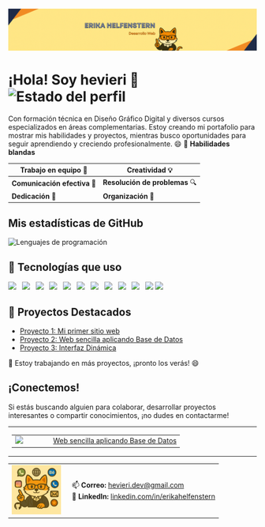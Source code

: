 ![Banner personalizado](https://raw.githubusercontent.com/hevieri/hevieri/main/hevieri-banner.png)



# ¡Hola! Soy hevieri 👋  ![Estado del perfil](https://img.shields.io/badge/Status-Disponible%20para%20nuevos%20proyectos-brightgreen)

Con formación técnica en Diseño Gráfico Digital y diversos cursos especializados en áreas complementarias.
Estoy creando mi portafolio para mostrar mis habilidades y proyectos, mientras busco oportunidades para seguir aprendiendo y creciendo profesionalmente. 😄
🌟 **Habilidades blandas**  

| **Trabajo en equipo** 🤝  | **Creatividad** 💡   |  
|---------------------------|----------------------|  
| **Comunicación efectiva** 💬 | **Resolución de problemas** 🔍 |  
| **Dedicación** 🔧         | **Organización** 📅   |  



## Mis estadísticas de GitHub


![Lenguajes de programación](https://github-readme-stats.vercel.app/api/top-langs/?username=hevieri&langs_count=6&count_private=true&show_icons=true&hide_title=true&layout=compact)

## 🧰 Tecnologías que uso
<p align="left">
  <img src="https://cdn.jsdelivr.net/gh/devicons/devicon/icons/github/github-original.svg" width="40" />&nbsp;&nbsp;
  <img src="https://cdn.jsdelivr.net/gh/devicons/devicon/icons/git/git-original.svg" width="40" />&nbsp;&nbsp; 
  <img src="https://cdn.jsdelivr.net/gh/devicons/devicon/icons/figma/figma-original.svg" width="40" />&nbsp;&nbsp;
  <img src="https://cdn.jsdelivr.net/gh/devicons/devicon/icons/wordpress/wordpress-original.svg" width="40" />&nbsp;&nbsp;
  <img src="https://cdn.jsdelivr.net/gh/devicons/devicon/icons/html5/html5-original.svg" width="40" />&nbsp;&nbsp;
  <img src="https://cdn.jsdelivr.net/gh/devicons/devicon/icons/css3/css3-original.svg" width="40" />&nbsp;&nbsp;
  <img src="https://cdn.jsdelivr.net/gh/devicons/devicon/icons/javascript/javascript-original.svg" width="40" />&nbsp;&nbsp;
  <img src="https://cdn.jsdelivr.net/gh/devicons/devicon/icons/jquery/jquery-original.svg" width="40" />&nbsp;&nbsp;
  <img src="https://cdn.jsdelivr.net/gh/devicons/devicon/icons/bootstrap/bootstrap-original.svg" width="40" />&nbsp;&nbsp;
  <img src="https://cdn.jsdelivr.net/gh/devicons/devicon/icons/php/php-original.svg" width="40" />&nbsp;&nbsp;
  <img src="https://cdn.jsdelivr.net/gh/devicons/devicon/icons/mysql/mysql-original.svg" width="40" />
  <img src="https://img.icons8.com/color/512/vite.png" width="40" />&nbsp;&nbsp;
</p>

</p>


</p>

## 🚀 Proyectos Destacados

<table>
  <tr>
    <!-- Proyecto 1 -->
    <td style="width: 50%; vertical-align: top;">
      <table>
        <tr>
          <td style="width: 60px;">
            <img src="https://cdn.jsdelivr.net/gh/devicons/devicon/icons/php/php-original.svg" width="40" />
          </td>
          <td style="vertical-align: middle; padding-left: 10px;">
            <p style="margin: 0; font-size: 14px;">
              <a href="https://github.com/hevieri/MugiwaraWeb" target="_blank">Web sencilla aplicando Base de Datos</a>
            </p>
          </td>
        </tr>
      </table>
    </td>





- [Proyecto 1: Mi primer sitio web](https://github.com/hevieri/SitioWebMorningstar)
- [Proyecto 2: Web sencilla aplicando Base de Datos](https://github.com/hevieri/MugiwaraWeb)
- [Proyecto 3: Interfaz Dinámica](https://github.com/hevieri/SlotMachine)

🔧 Estoy trabajando en más proyectos, ¡pronto los verás! 😄


## ¡Conectemos!

Si estás buscando alguien para colaborar, desarrollar proyectos interesantes o compartir conocimientos, ¡no dudes en contactarme!

<table>
  <tr>
    <td>
      <img src="https://raw.githubusercontent.com/hevieri/hevieri/main/hevieri-redes.png" width="100" />
    </td>
    <td style="vertical-align: middle; padding-left: 15px;">
      <p style="margin: 0; font-size: 14px;">
        📫 <strong>Correo:</strong> <a href="mailto:hevieri.dev@gmail.com">hevieri.dev@gmail.com</a><br />
        🔗 <strong>LinkedIn:</strong> <a href="https://www.linkedin.com/in/erikahelfenstern" target="_blank">linkedin.com/in/erikahelfenstern</a>
      </p>
    </td>
  </tr>
</table>







<!--
**hevieri/hevieri** is a ✨ _special_ ✨ repository because its `README.md` (this file) appears on your GitHub profile.
![Code Quality](https://img.shields.io/codeclimate/quality/grade/hevieri/readme)

Here are some ideas to get you started:

- 🔭 I’m currently working on ...
- 🌱 I’m currently learning ...
- 👯 I’m looking to collaborate on ...
- 🤔 I’m looking for help with ...
- 💬 Ask me about ...
- 📫 How to reach me: ...
- 😄 Pronouns: ...
- ⚡ Fun fact: ...
-->
